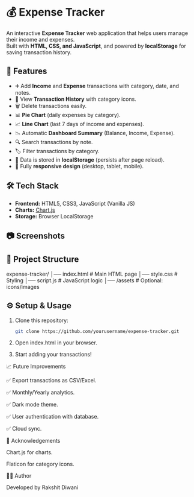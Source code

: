 # 💰 Expense Tracker

An interactive **Expense Tracker** web application that helps users manage their income and expenses.  
Built with **HTML, CSS, and JavaScript**, and powered by **localStorage** for saving transaction history.


## 🚀 Features

- ➕ Add **Income** and **Expense** transactions with category, date, and notes.
- 📜 View **Transaction History** with category icons.
- 🗑️ Delete transactions easily.
- 📊 **Pie Chart** (daily expenses by category).
- 📈 **Line Chart** (last 7 days of income and expenses).
- 📉 Automatic **Dashboard Summary** (Balance, Income, Expense).
- 🔍 Search transactions by note.
- 🏷️ Filter transactions by category.
- 💾 Data is stored in **localStorage** (persists after page reload).
- 📱 Fully **responsive design** (desktop, tablet, mobile).


## 🛠️ Tech Stack

- **Frontend:** HTML5, CSS3, JavaScript (Vanilla JS)
- **Charts:** [Chart.js](https://www.chartjs.org/)
- **Storage:** Browser LocalStorage


## 📷 Screenshots




## 📂 Project Structure

expense-tracker/
│── index.html # Main HTML page
│── style.css # Styling
│── script.js # JavaScript logic
│── /assets # Optional: icons/images



## ⚙️ Setup & Usage

1. Clone this repository:
   ```bash
   git clone https://github.com/yourusername/expense-tracker.git

2. Open index.html in your browser.

3. Start adding your transactions!

📈 Future Improvements

✅ Export transactions as CSV/Excel.

✅ Monthly/Yearly analytics.

✅ Dark mode theme.

✅ User authentication with database.

✅ Cloud sync.

🙌 Acknowledgements

Chart.js
 for charts.

Flaticon
 for category icons.

👨‍💻 Author

Developed by Rakshit Diwani
